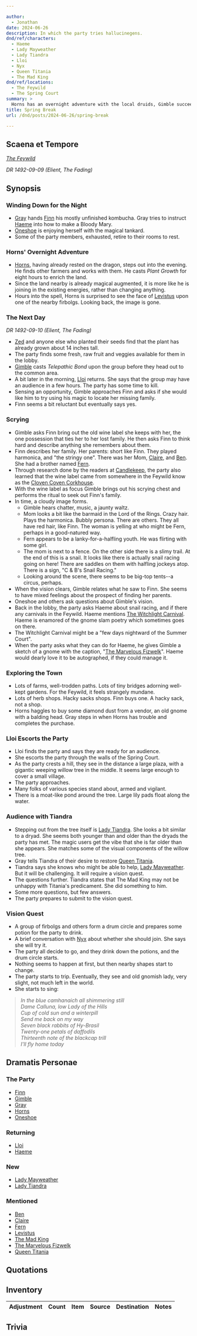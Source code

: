 ```yaml
---

author:
  - Jonathan
date: 2024-06-26
description: In which the party tries hallucinegens.
dnd/ref/characters:
  - Haeme
  - Lady Mayweather
  - Lady Tiandra
  - Lloi
  - Nyx
  - Queen Titania
  - The Mad King
dnd/ref/locations:
  - The Feywild
  - The Spring Court
summary: >
  Horns has an overnight adventure with the local druids, Gimble succeeds in getting a glimpse of Finn's lost family, and an audience with Lady Tiandra leads the party to a vision quest.
title: Spring Break
url: /dnd/posts/2024-06-26/spring-break

---
```


## Scaena et Tempore

_[The Feywild](/dnd/locations/the-feywild)_

_DR 1492-09-09 (Elient, The Fading)_

## Synopsis

### Winding Down for the Night

- [Gray](/dnd/characters/haeltin-var-astora) hands [Finn](/dnd/characters/finn) his mostly unfinished kombucha. Gray tries to instruct [Haeme](/dnd/npcs/Haeme) into how to make a Bloody Mary.
- [Oneshoe](/dnd/characters/oneshoe) is enjoying herself with the magical tankard.
- Some of the party members, exhausted, retire to their rooms to rest.

### Horns' Overnight Adventure

- [Horns](/dnd/characters/horns), having already rested on the dragon, steps out into the evening. He finds other farmers and works with them. He casts *Plant Growth* for eight hours to enrich the land.
- Since the land nearby is already magical augmented, it is more like he is joining in the existing energies, rather than changing anything.
- Hours into the spell, Horns is surprised to see the face of [Levistus](/dnd/npcs/levistus) upon one of the nearby firbolgs. Looking back, the image is gone.

### The Next Day

_DR 1492-09-10 (Elient, The Fading)_

- [Zed](/dnd/characters/zed) and anyone else who planted their seeds find that the plant has already grown about 14 inches tall.
- The party finds some fresh, raw fruit and veggies available for them in the lobby.
- [Gimble](/dnd/characters/gimble-the-diviner) casts *Telepathic Bond* upon the group before they head out to the common area.
- A bit later in the morning, [Lloi](/dnd/npcs/lloi) returns. She says that the group may have an audience in a few hours. The party has some time to kill.
- Sensing an opportunity, Gimble approaches Finn and asks if she would like him to try using his magic to locate her missing family.
- Finn seems a bit reluctant but eventually says yes.

### Scrying

- Gimble asks Finn bring out the old wine label she keeps with her, the one possession that ties her to her lost family. He then asks Finn to think hard and describe anything she remembers about them.
- Finn describes her family. Her parents: short like Finn. They played harmonica, and "the stringy one".  There was her Mom, [Claire](/dnd/npcs/claire), and [Ben](/dnd/npcs/ben). She had a brother named [Fern](/dnd/npcs/fern).
- Through research done by the readers at [Candlekeep](/dnd/locations/candlekeep), the party also learned that the wine label came from somewhere in the Feywild know as the [Cloven Coven Corkhouse](/dnd/locations/clove-coven-corkhouse).
- With the wine label as focus Gimble brings out his scrying chest and performs the ritual to seek out Finn's family.
- In time, a cloudy image forms.
    - Gimble hears chatter, music, a jaunty waltz.
    - Mom looks a bit like the barmaid in the Lord of the Rings. Crazy hair. Plays the harmonica. Bubbly persona. There are others. They all have red hair, like Finn. The woman is yelling at who might be Fern, perhaps in a good-natured way.
    - Fern appears to be a lanky-for-a-halfling youth. He was flirting with some girl.
    - The mom is next to a fence. On the other side there is a slimy trail. At the end of this is a snail. It looks like there is actually snail racing going on here! There are saddles on them with halfling jockeys atop. There is a sign, "C & B's Snail Racing."
    - Looking around the scene, there seems to be big-top tents--a circus, perhaps.
- When the vision clears, Gimble relates what he saw to Finn. She seems to have mixed feelings about the prospect of finding her parents.
- Oneshoe and others ask questions about Gimble's vision.
- Back in the lobby, the party asks Haeme about snail racing, and if there any carnivals in the Feywild. Haeme mentions [The Witchlight Carnival](/dnd/locations/the-witchlight-carnival). Haeme is enamored of the gnome slam poetry which sometimes goes on there.
- The Witchlight Carnival might be a "few days nightward of the Summer Court".
- When the party asks what they can do for Haeme, he gives Gimble a sketch of a gnome with the caption, "[The Marvelous Fizwelk](the-marvelous-fizwelk)". Haeme would dearly love it to be autographed, if they could manage it.

### Exploring the Town

- Lots of farms, well-trodden paths. Lots of tiny bridges adorning well-kept gardens. For the Feywild, it feels strangely mundane.
- Lots of herb shops. Hacky sacks shops. Finn buys one. A hacky sack, not a shop.
- Horns haggles to buy some diamond dust from a vendor, an old gnome with a balding head. Gray steps in when Horns has trouble and completes the purchase.

### Lloi Escorts the Party

- Lloi finds the party and says they are ready for an audience.
- She escorts the party through the walls of the Spring Court.
- As the party crests a hill, they see in the distance a large plaza, with a gigantic weeping willow tree in the middle. It seems large enough to cover a small village.
- The party approaches.
- Many folks of various species stand about, armed and vigilant.
- There is a moat-like pond around the tree. Large lily pads float along the water.

### Audience with Tiandra

- Stepping out from the tree itself is [Lady Tiandra](/dnd/npcs/the-lady-tiandra). She looks a bit similar to a dryad. She seems both younger than and older than the dryads the party has met. The magic users get the vibe that she is far older than she appears. She matches some of the visual components of the willow tree.
- Gray tells Tiandra of their desire to restore [Queen Titania](/dnd/npcs/queen-titania).
- Tiandra says she knows who might be able to help, [Lady Mayweather](dnd/npcs/lady-mayweather). But it will be challenging. It will require a vision quest.
- The questions further. Tiandra states that The Mad King may not be unhappy with Titania's predicament. She did something to him.
- Some more questions, but few answers.
- The party prepares to submit to the vision quest.

### Vision Quest

- A group of firbolgs and others form a drum circle and prepares some potion for the party to drink.
- A brief conversation with [Nyx](/dnd/npcs/nyx) about whether she should join. She says she will try it.
- The party all decide to go, and they drink down the potions, and the drum circle starts.
- Nothing seems to happen at first, but then nearby shapes start to change.
- The party starts to trip. Eventually, they see and old gnomish lady, very slight, not much left in the world.
- She starts to sing:

> _In the blue camhanaich all shimmering still_  
> _Dame Calluna, low Lady of the Hills_  
> _Cup of cold sun and a winterpill_  
> _Send me back on my way_  
> _Seven black rabbits of Hy-Brasil_  
> _Twenty-one petals of daffodils_  
> _Thirteenth note of the blackcap trill_  
> _I'll fly home today_  

## Dramatis Personae

### The Party

- [Finn](/dnd/characters/finn)
- [Gimble](/dnd/characters/gimble-the-diviner)
- [Gray](/dnd/characters/haeltin-var-astora)
- [Horns](/dnd/characters/horns)
- [Oneshoe](/dnd/characters/oneshoe)

### Returning

- [Lloi](/dnd/npcs/lloi)
- [Haeme](dnd/npcs/haeme)

### New

- [Lady Mayweather](dnd/npcs/lady-mayweather)
- [Lady Tiandra](dnd/npcs/lady-tiandra)

### Mentioned

- [Ben](dnd/npcs/ben)
- [Claire](dnd/npcs/claire)
- [Fern](dnd/npcs/fern)
- [Levistus](/dnd/npcs/levistus)
- [The Mad King](dnd/npcs/the-mad-king)
- [The Marvelous Fizwelk](the-marvelous-fizwelk)
- [Queen Titania](/dnd/npcs/queen-titania)

## Quotations

## Inventory

| Adjustment | Count | Item | Source | Destination | Notes |
| ---------- | ----- | ---- | ------ | ----------- | ----- |

## Trivia

